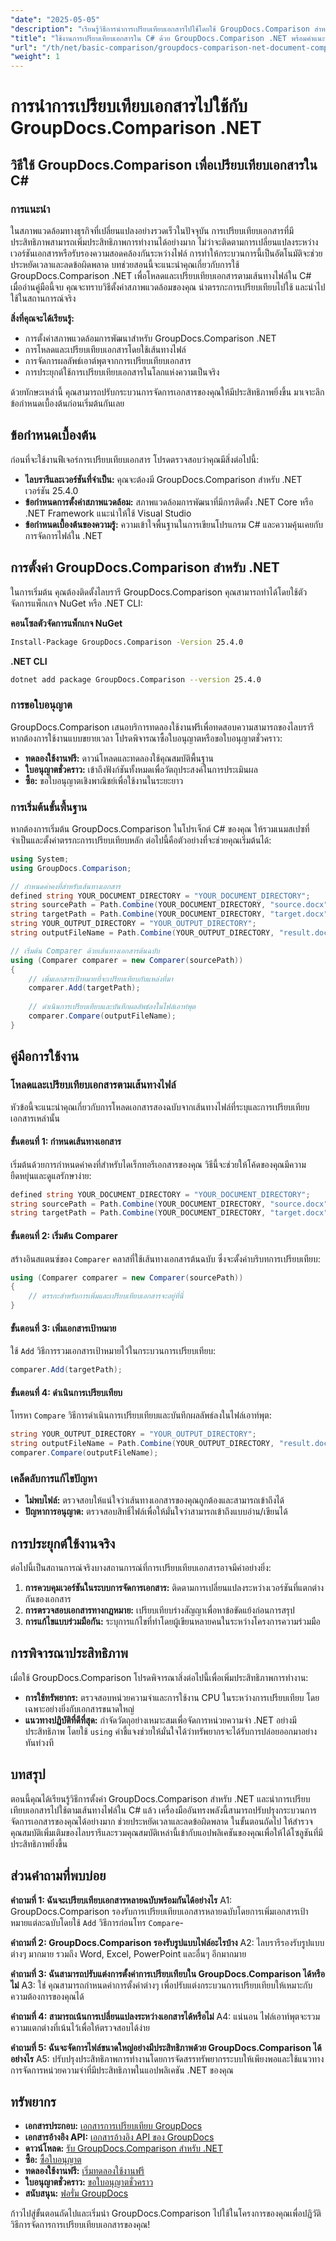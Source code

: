 ```yaml
---
"date": "2025-05-05"
"description": "เรียนรู้วิธีการนำการเปรียบเทียบเอกสารไปใช้โดยใช้ GroupDocs.Comparison สำหรับ .NET ใน C# ปรับปรุงกระบวนการจัดการเอกสารของคุณและประหยัดเวลา"
"title": "ใช้งานการเปรียบเทียบเอกสารใน C# ด้วย GroupDocs.Comparison .NET พร้อมคำแนะนำทีละขั้นตอน"
"url": "/th/net/basic-comparison/groupdocs-comparison-net-document-comparison-csharp/"
"weight": 1
---
```


# การนำการเปรียบเทียบเอกสารไปใช้กับ GroupDocs.Comparison .NET

## วิธีใช้ GroupDocs.Comparison เพื่อเปรียบเทียบเอกสารใน C# 

### การแนะนำ

ในสภาพแวดล้อมทางธุรกิจที่เปลี่ยนแปลงอย่างรวดเร็วในปัจจุบัน การเปรียบเทียบเอกสารที่มีประสิทธิภาพสามารถเพิ่มประสิทธิภาพการทำงานได้อย่างมาก ไม่ว่าจะติดตามการเปลี่ยนแปลงระหว่างเวอร์ชันเอกสารหรือรับรองความสอดคล้องกันระหว่างไฟล์ การทำให้กระบวนการนี้เป็นอัตโนมัติจะช่วยประหยัดเวลาและลดข้อผิดพลาด บทช่วยสอนนี้จะแนะนำคุณเกี่ยวกับการใช้ GroupDocs.Comparison .NET เพื่อโหลดและเปรียบเทียบเอกสารตามเส้นทางไฟล์ใน C# เมื่ออ่านคู่มือนี้จบ คุณจะทราบวิธีตั้งค่าสภาพแวดล้อมของคุณ นำตรรกะการเปรียบเทียบไปใช้ และนำไปใช้ในสถานการณ์จริง

**สิ่งที่คุณจะได้เรียนรู้:**
- การตั้งค่าสภาพแวดล้อมการพัฒนาสำหรับ GroupDocs.Comparison .NET
- การโหลดและเปรียบเทียบเอกสารโดยใช้เส้นทางไฟล์
- การจัดการผลลัพธ์เอาต์พุตจากการเปรียบเทียบเอกสาร
- การประยุกต์ใช้การเปรียบเทียบเอกสารในโลกแห่งความเป็นจริง

ด้วยทักษะเหล่านี้ คุณสามารถปรับกระบวนการจัดการเอกสารของคุณให้มีประสิทธิภาพยิ่งขึ้น มาเจาะลึกข้อกำหนดเบื้องต้นก่อนเริ่มต้นกันเลย

## ข้อกำหนดเบื้องต้น

ก่อนที่จะใช้งานฟีเจอร์การเปรียบเทียบเอกสาร โปรดตรวจสอบว่าคุณมีสิ่งต่อไปนี้:

- **ไลบรารีและเวอร์ชันที่จำเป็น:** คุณจะต้องมี GroupDocs.Comparison สำหรับ .NET เวอร์ชัน 25.4.0
- **ข้อกำหนดการตั้งค่าสภาพแวดล้อม:** สภาพแวดล้อมการพัฒนาที่มีการติดตั้ง .NET Core หรือ .NET Framework แนะนำให้ใช้ Visual Studio
- **ข้อกำหนดเบื้องต้นของความรู้:** ความเข้าใจพื้นฐานในการเขียนโปรแกรม C# และความคุ้นเคยกับการจัดการไฟล์ใน .NET

## การตั้งค่า GroupDocs.Comparison สำหรับ .NET

ในการเริ่มต้น คุณต้องติดตั้งไลบรารี GroupDocs.Comparison คุณสามารถทำได้โดยใช้ตัวจัดการแพ็กเกจ NuGet หรือ .NET CLI:

**คอนโซลตัวจัดการแพ็กเกจ NuGet**
```bash
Install-Package GroupDocs.Comparison -Version 25.4.0
```

**.NET CLI**
```bash
dotnet add package GroupDocs.Comparison --version 25.4.0
```

### การขอใบอนุญาต

GroupDocs.Comparison เสนอบริการทดลองใช้งานฟรีเพื่อทดสอบความสามารถของไลบรารี หากต้องการใช้งานแบบขยายเวลา โปรดพิจารณาซื้อใบอนุญาตหรือขอใบอนุญาตชั่วคราว:

- **ทดลองใช้งานฟรี:** ดาวน์โหลดและทดลองใช้คุณสมบัติพื้นฐาน
- **ใบอนุญาตชั่วคราว:** เข้าถึงฟังก์ชันทั้งหมดเพื่อวัตถุประสงค์ในการประเมินผล
- **ซื้อ:** ขอใบอนุญาตเชิงพาณิชย์เพื่อใช้งานในระยะยาว

### การเริ่มต้นขั้นพื้นฐาน

หากต้องการเริ่มต้น GroupDocs.Comparison ในโปรเจ็กต์ C# ของคุณ ให้รวมเนมสเปซที่จำเป็นและตั้งค่าตรรกะการเปรียบเทียบหลัก ต่อไปนี้คือตัวอย่างที่จะช่วยคุณเริ่มต้นได้:

```csharp
using System;
using GroupDocs.Comparison;

// กำหนดค่าคงที่สำหรับเส้นทางเอกสาร
defined string YOUR_DOCUMENT_DIRECTORY = "YOUR_DOCUMENT_DIRECTORY";
string sourcePath = Path.Combine(YOUR_DOCUMENT_DIRECTORY, "source.docx");
string targetPath = Path.Combine(YOUR_DOCUMENT_DIRECTORY, "target.docx");
string YOUR_OUTPUT_DIRECTORY = "YOUR_OUTPUT_DIRECTORY";
string outputFileName = Path.Combine(YOUR_OUTPUT_DIRECTORY, "result.docx");

// เริ่มต้น Comparer ด้วยเส้นทางเอกสารต้นฉบับ
using (Comparer comparer = new Comparer(sourcePath))
{
    // เพิ่มเอกสารเป้าหมายที่จะเปรียบเทียบกับแหล่งที่มา
    comparer.Add(targetPath);
    
    // ดำเนินการเปรียบเทียบและบันทึกผลลัพธ์ลงในไฟล์เอาท์พุต
    comparer.Compare(outputFileName);
}
```

## คู่มือการใช้งาน

### โหลดและเปรียบเทียบเอกสารตามเส้นทางไฟล์

หัวข้อนี้จะแนะนำคุณเกี่ยวกับการโหลดเอกสารสองฉบับจากเส้นทางไฟล์ที่ระบุและการเปรียบเทียบเอกสารเหล่านั้น

#### ขั้นตอนที่ 1: กำหนดเส้นทางเอกสาร

เริ่มต้นด้วยการกำหนดค่าคงที่สำหรับไดเร็กทอรีเอกสารของคุณ วิธีนี้จะช่วยให้โค้ดของคุณมีความยืดหยุ่นและดูแลรักษาง่าย:

```csharp
defined string YOUR_DOCUMENT_DIRECTORY = "YOUR_DOCUMENT_DIRECTORY";
string sourcePath = Path.Combine(YOUR_DOCUMENT_DIRECTORY, "source.docx");
string targetPath = Path.Combine(YOUR_DOCUMENT_DIRECTORY, "target.docx");
```

#### ขั้นตอนที่ 2: เริ่มต้น Comparer

สร้างอินสแตนซ์ของ `Comparer` คลาสที่ใช้เส้นทางเอกสารต้นฉบับ ซึ่งจะตั้งค่าบริบทการเปรียบเทียบ:

```csharp
using (Comparer comparer = new Comparer(sourcePath))
{
    // ตรรกะสำหรับการเพิ่มและเปรียบเทียบเอกสารจะอยู่ที่นี่
}
```

#### ขั้นตอนที่ 3: เพิ่มเอกสารเป้าหมาย

ใช้ `Add` วิธีการรวมเอกสารเป้าหมายไว้ในกระบวนการเปรียบเทียบ:

```csharp
comparer.Add(targetPath);
```

#### ขั้นตอนที่ 4: ดำเนินการเปรียบเทียบ

โทรหา `Compare` วิธีการดำเนินการเปรียบเทียบและบันทึกผลลัพธ์ลงในไฟล์เอาท์พุต:

```csharp
string YOUR_OUTPUT_DIRECTORY = "YOUR_OUTPUT_DIRECTORY";
string outputFileName = Path.Combine(YOUR_OUTPUT_DIRECTORY, "result.docx");
comparer.Compare(outputFileName);
```

### เคล็ดลับการแก้ไขปัญหา
- **ไม่พบไฟล์:** ตรวจสอบให้แน่ใจว่าเส้นทางเอกสารของคุณถูกต้องและสามารถเข้าถึงได้
- **ปัญหาการอนุญาต:** ตรวจสอบสิทธิ์ไฟล์เพื่อให้มั่นใจว่าสามารถเข้าถึงแบบอ่าน/เขียนได้

## การประยุกต์ใช้งานจริง

ต่อไปนี้เป็นสถานการณ์จริงบางสถานการณ์ที่การเปรียบเทียบเอกสารอาจมีค่าอย่างยิ่ง:
1. **การควบคุมเวอร์ชันในระบบการจัดการเอกสาร:** ติดตามการเปลี่ยนแปลงระหว่างเวอร์ชันที่แตกต่างกันของเอกสาร
2. **การตรวจสอบเอกสารทางกฎหมาย:** เปรียบเทียบร่างสัญญาเพื่อหาข้อขัดแย้งก่อนการสรุป
3. **การแก้ไขแบบร่วมมือกัน:** ระบุการแก้ไขที่ทำโดยผู้เขียนหลายคนในระหว่างโครงการความร่วมมือ

## การพิจารณาประสิทธิภาพ

เมื่อใช้ GroupDocs.Comparison โปรดพิจารณาสิ่งต่อไปนี้เพื่อเพิ่มประสิทธิภาพการทำงาน:
- **การใช้ทรัพยากร:** ตรวจสอบหน่วยความจำและการใช้งาน CPU ในระหว่างการเปรียบเทียบ โดยเฉพาะอย่างยิ่งกับเอกสารขนาดใหญ่
- **แนวทางปฏิบัติที่ดีที่สุด:** กำจัดวัตถุอย่างเหมาะสมเพื่อจัดการหน่วยความจำ .NET อย่างมีประสิทธิภาพ โดยใช้ `using` คำชี้แจงช่วยให้มั่นใจได้ว่าทรัพยากรจะได้รับการปล่อยออกมาอย่างทันท่วงที

## บทสรุป

ตอนนี้คุณได้เรียนรู้วิธีการตั้งค่า GroupDocs.Comparison สำหรับ .NET และนำการเปรียบเทียบเอกสารไปใช้ตามเส้นทางไฟล์ใน C# แล้ว เครื่องมืออันทรงพลังนี้สามารถปรับปรุงกระบวนการจัดการเอกสารของคุณได้อย่างมาก ช่วยประหยัดเวลาและลดข้อผิดพลาด ในขั้นตอนถัดไป ให้สำรวจคุณสมบัติเพิ่มเติมของไลบรารีและรวมคุณสมบัติเหล่านี้เข้ากับแอปพลิเคชันของคุณเพื่อให้ได้โซลูชันที่มีประสิทธิภาพยิ่งขึ้น

## ส่วนคำถามที่พบบ่อย

**คำถามที่ 1: ฉันจะเปรียบเทียบเอกสารหลายฉบับพร้อมกันได้อย่างไร**
A1: GroupDocs.Comparison รองรับการเปรียบเทียบเอกสารหลายฉบับโดยการเพิ่มเอกสารเป้าหมายแต่ละฉบับโดยใช้ `Add` วิธีการก่อนโทร `Compare`-

**คำถามที่ 2: GroupDocs.Comparison รองรับรูปแบบไฟล์อะไรบ้าง**
A2: ไลบรารีรองรับรูปแบบต่างๆ มากมาย รวมถึง Word, Excel, PowerPoint และอื่นๆ อีกมากมาย

**คำถามที่ 3: ฉันสามารถปรับแต่งการตั้งค่าการเปรียบเทียบใน GroupDocs.Comparison ได้หรือไม่**
A3: ใช่ คุณสามารถกำหนดค่าการตั้งค่าต่างๆ เพื่อปรับแต่งกระบวนการเปรียบเทียบให้เหมาะกับความต้องการของคุณได้

**คำถามที่ 4: สามารถเน้นการเปลี่ยนแปลงระหว่างเอกสารได้หรือไม่**
A4: แน่นอน ไฟล์เอาท์พุตจะรวมความแตกต่างที่เน้นไว้เพื่อให้ตรวจสอบได้ง่าย

**คำถามที่ 5: ฉันจะจัดการไฟล์ขนาดใหญ่อย่างมีประสิทธิภาพด้วย GroupDocs.Comparison ได้อย่างไร**
A5: ปรับปรุงประสิทธิภาพการทำงานโดยการจัดสรรทรัพยากรระบบให้เพียงพอและใช้แนวทางการจัดการหน่วยความจำที่มีประสิทธิภาพในแอปพลิเคชัน .NET ของคุณ

## ทรัพยากร
- **เอกสารประกอบ:** [เอกสารการเปรียบเทียบ GroupDocs](https://docs.groupdocs.com/comparison/net/)
- **เอกสารอ้างอิง API:** [เอกสารอ้างอิง API ของ GroupDocs](https://reference.groupdocs.com/comparison/net/)
- **ดาวน์โหลด:** [รับ GroupDocs.Comparison สำหรับ .NET](https://releases.groupdocs.com/comparison/net/)
- **ซื้อ:** [ซื้อใบอนุญาต](https://purchase.groupdocs.com/buy)
- **ทดลองใช้งานฟรี:** [เริ่มทดลองใช้งานฟรี](https://releases.groupdocs.com/comparison/net/)
- **ใบอนุญาตชั่วคราว:** [ขอใบอนุญาตชั่วคราว](https://purchase.groupdocs.com/temporary-license/)
- **สนับสนุน:** [ฟอรั่ม GroupDocs](https://forum.groupdocs.com/c/comparison/)

ก้าวไปสู่ขั้นตอนถัดไปและเริ่มนำ GroupDocs.Comparison ไปใช้ในโครงการของคุณเพื่อปฏิวัติวิธีการจัดการการเปรียบเทียบเอกสารของคุณ!